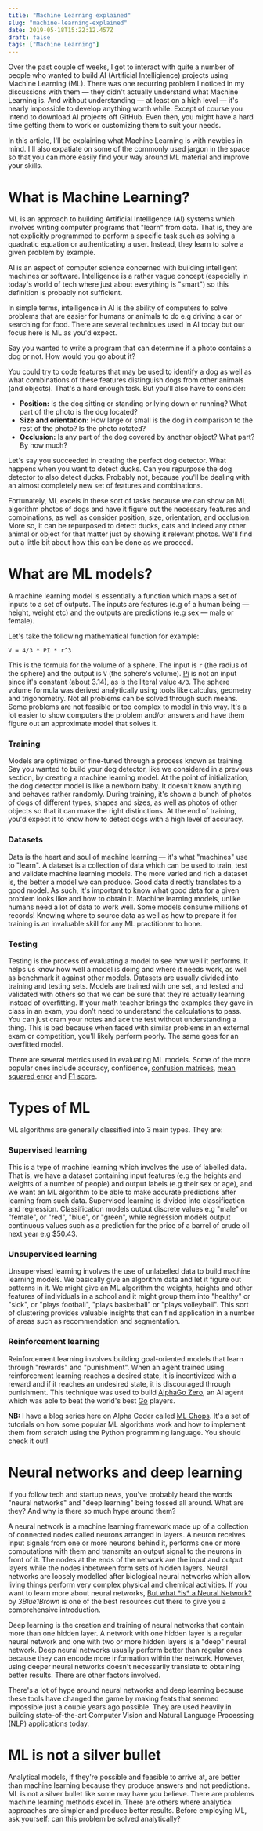 ```yaml
---
title: "Machine Learning explained"
slug: "machine-learning-explained"
date: 2019-05-18T15:22:12.457Z
draft: false
tags: ["Machine Learning"]
---
```


Over the past couple of weeks, I got to interact with quite a number of people who wanted to build AI (Artificial Intelligience) projects using Machine Learning (ML). There was one recurring problem I noticed in my discussions with them — they didn't actually understand what Machine Learning is. And without understanding — at least on a high level — it's nearly impossible to develop anything worth while. Except of course you intend to download AI projects off GitHub. Even then, you might have a hard time getting them to work or customizing them to suit your needs.

In this article, I'll be explaining what Machine Learning is with newbies in mind. I'll also expatiate on some of the commonly used jargon in the space so that you can more easily find your way around ML material and improve your skills.

# What is Machine Learning?
ML is an approach to building Artificial Intelligence (AI) systems which involves writing computer programs that "learn" from data. That is, they are not explicitly programmed to perform a specific task such as solving a quadratic equation or authenticating a user. Instead, they learn to solve a given problem by example.

AI is an aspect of computer science concerned with building intelligent machines or software. Intelligence is a rather vague concept (especially in today's world of tech where just about everything is "smart") so this definition is probably not sufficient.

In simple terms, intelligence in AI is the ability of computers to solve problems that are easier for humans or animals to do e.g driving a car or searching for food. There are several techniques used in AI today but our focus here is ML as you'd expect.

Say you wanted to write a program that can determine if a photo contains a dog or not. How would you go about it?

You could try to code features that may be used to identify a dog as well as what combinations of these features distinguish dogs from other animals (and objects). That's a hard enough task. But you'll also have to consider:

- __Position:__ Is the dog sitting or standing or lying down or running? What part of the photo is the dog located?
- __Size and orientation:__ How large or small is the dog in comparison to the rest of the photo? Is the photo rotated?
- __Occlusion:__ Is any part of the dog covered by another object? What part? By how much?

Let's say you succeeded in creating the perfect dog detector. What happens when you want to detect ducks. Can you repurpose the dog detector to also detect ducks. Probably not, because you'll be dealing with an almost completely new set of features and combinations.

Fortunately, ML excels in these sort of tasks because we can show an ML algorithm photos of dogs and have it figure out the necessary features and combinations, as well as consider position, size, orientation, and occlusion. More so, it can be repurposed to detect ducks, cats and indeed any other animal or object for that matter just by showing it relevant photos. We'll find out a little bit about how this can be done as we proceed.

# What are ML models?
A machine learning model is essentially a function which maps a set of inputs to a set of outputs. The inputs are features (e.g of a human being — height, weight etc) and the outputs are predictions (e.g sex — male or female).

Let's take the following mathematical function for example:

```
V = 4/3 * PI * r^3
```

This is the formula for the volume of a sphere. The input is `r` (the radius of the sphere) and the output is `V` (the sphere's volume). [Pi](https://en.wikipedia.org/wiki/Pi) is not an input since it's constant (about 3.14), as is the literal value `4/3`. The sphere volume formula was derived analytically using tools like calculus, geometry and trigonometry. Not all problems can be solved through such means. Some problems are not feasible or too complex to model in this way. It's a lot easier to show computers the problem and/or answers and have them figure out an approximate model that solves it.

### Training
Models are optimized or fine-tuned through a process known as training. Say you wanted to build your dog detector, like we considered in a previous section, by creating a machine learning model. At the point of initialization, the dog detector model is like a newborn baby. It doesn't know anything and behaves rather randomly. During training, it's shown a bunch of photos of dogs of different types, shapes and sizes, as well as photos of other objects so that it can make the right distinctions. At the end of training, you'd expect it to know how to detect dogs with a high level of accuracy.

### Datasets
Data is the heart and soul of machine learning — it's what "machines" use to "learn". A dataset is a collection of data which can be used to train, test and validate machine learning models. The more varied and rich a dataset is, the better a model we can produce. Good data directly translates to a good model. As such, it's important to know what good data for a given problem looks like and how to obtain it. Machine learning models, unlike humans need a lot of data to work well. Some models consume millions of records! Knowing where to source data as well as how to prepare it for training is an invaluable skill for any ML practitioner to hone.

### Testing
Testing is the process of evaluating a model to see how well it performs. It helps us know how well a model is doing and where it needs work, as well as benchmark it against other models. Datasets are usually divided into training and testing sets. Models are trained with one set, and tested and validated with others so that we can be sure that they're actually learning instead of overfitting. If your math teacher brings the examples they gave in class in an exam, you don't need to understand the calculations to pass. You can just cram your notes and ace the test without understanding a thing. This is bad because when faced with similar problems in an external exam or competition, you'll likely perform poorly. The same goes for an overfitted model.

There are several metrics used in evaluating ML models. Some of the more popular ones include accuracy, confidence, [confusion matrices](https://en.wikipedia.org/wiki/Confusion_matrix), [mean squared error](https://en.wikipedia.org/wiki/Mean_squared_error) and [F1 score](https://en.wikipedia.org/wiki/F1_score).

# Types of ML
ML algorithms are generally classified into 3 main types. They are:

### Supervised learning
This is a type of machine learning which involves the use of labelled data. That is, we have a dataset containing input features (e.g the heights and weights of a number of people) and output labels (e.g their sex or age), and we want an ML algorithm to be able to make accurate predictions after learning from such data. Supervised learning is divided into classification and regression. Classification models output discrete values e.g "male" or "female", or "red", "blue", or "green", while regression models output continuous values such as a prediction for the price of a barrel of crude oil next year e.g $50.43.

### Unsupervised learning
Unsupervised learning involves the use of unlabelled data to build machine learning models. We basically give an algorithm data and let it figure out patterns in it. We might give an ML algorithm the weights, heights and other features of individuals in a school and it might group them into "healthy" or "sick", or "plays football", "plays basketball" or "plays volleyball". This sort of clustering provides valuable insights that can find application in a number of areas such as recommendation and segmentation.

### Reinforcement learning
Reinforcement learning involves building goal-oriented models that learn through "rewards" and "punishment". When an agent trained using reinforcement learning reaches a desired state, it is incentivized with a reward and if it reaches an undesired state, it is discouraged through punishment. This technique was used to build [AlphaGo Zero](https://deepmind.com/blog/alphago-zero-learning-scratch/), an AI agent which was able to beat the world's best [Go](https://en.wikipedia.org/wiki/Go_(game)) players.

__NB:__ I have a blog series here on Alpha Coder called [ML Chops](/tag/ml-chops-series). It's a set of tutorials on how some popular ML algorithms work and how to implement them from scratch using the Python programming language. You should check it out!

# Neural networks and deep learning
If you follow tech and startup news, you've probably heard the words "neural networks" and "deep learning" being tossed all around. What are they? And why is there so much hype around them?

A neural network is a machine learning framework made up of a collection of connected nodes called neurons arranged in layers. A neuron receives input signals from one or more neurons behind it, performs one or more computations with them and transmits an output signal to the neurons in front of it. The nodes at the ends of the network are the input and output layers while the nodes inbetween form sets of hidden layers. Neural networks are loosely modelled after biological neural networks which allow living things perform very complex physical and chemical activities. If you want to learn more about neural networks, [But what \*is\* a Neural Network?](https://www.youtube.com/watch?v=aircAruvnKk) by _3Blue1Brown_ is one of the best resources out there to give you a comprehensive introduction. 

Deep learning is the creation and training of neural networks that contain more than one hidden layer. A network with one hidden layer is a regular neural network and one with two or more hidden layers is a "deep" neural network. Deep neural networks usually perform better than regular ones because they can encode more information within the network. However, using deeper neural networks doesn't necessarily translate to obtaining better results. There are other factors involved.

There's a lot of hype around neural networks and deep learning because these tools have changed the game by making feats that seemed impossible just a couple years ago possible. They are used heavily in building state-of-the-art Computer Vision and Natural Language Processing (NLP) applications today.

# ML is not a silver bullet
Analytical models, if they're possible and feasible to arrive at, are better than machine learning because they produce answers and not predictions. ML is not a silver bullet like some may have you believe. There are problems machine learning methods excel in. There are others where analytical approaches are simpler and produce better results. Before employing ML, ask yourself: can this problem be solved analytically?